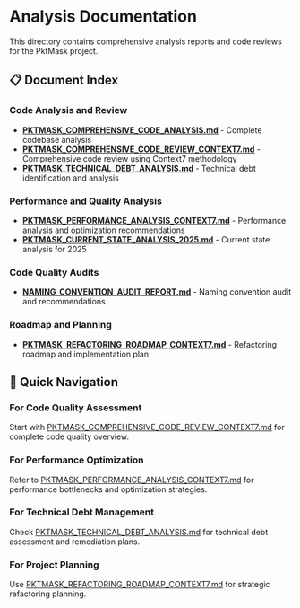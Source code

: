 # Analysis Documentation

This directory contains comprehensive analysis reports and code reviews for the PktMask project.

## 📋 Document Index

### Code Analysis and Review
- **[PKTMASK_COMPREHENSIVE_CODE_ANALYSIS.md](PKTMASK_COMPREHENSIVE_CODE_ANALYSIS.md)** - Complete codebase analysis
- **[PKTMASK_COMPREHENSIVE_CODE_REVIEW_CONTEXT7.md](PKTMASK_COMPREHENSIVE_CODE_REVIEW_CONTEXT7.md)** - Comprehensive code review using Context7 methodology
- **[PKTMASK_TECHNICAL_DEBT_ANALYSIS.md](PKTMASK_TECHNICAL_DEBT_ANALYSIS.md)** - Technical debt identification and analysis

### Performance and Quality Analysis
- **[PKTMASK_PERFORMANCE_ANALYSIS_CONTEXT7.md](PKTMASK_PERFORMANCE_ANALYSIS_CONTEXT7.md)** - Performance analysis and optimization recommendations
- **[PKTMASK_CURRENT_STATE_ANALYSIS_2025.md](PKTMASK_CURRENT_STATE_ANALYSIS_2025.md)** - Current state analysis for 2025

### Code Quality Audits
- **[NAMING_CONVENTION_AUDIT_REPORT.md](NAMING_CONVENTION_AUDIT_REPORT.md)** - Naming convention audit and recommendations

### Roadmap and Planning
- **[PKTMASK_REFACTORING_ROADMAP_CONTEXT7.md](PKTMASK_REFACTORING_ROADMAP_CONTEXT7.md)** - Refactoring roadmap and implementation plan

## 🎯 Quick Navigation

### For Code Quality Assessment
Start with [PKTMASK_COMPREHENSIVE_CODE_REVIEW_CONTEXT7.md](PKTMASK_COMPREHENSIVE_CODE_REVIEW_CONTEXT7.md) for complete code quality overview.

### For Performance Optimization
Refer to [PKTMASK_PERFORMANCE_ANALYSIS_CONTEXT7.md](PKTMASK_PERFORMANCE_ANALYSIS_CONTEXT7.md) for performance bottlenecks and optimization strategies.

### For Technical Debt Management
Check [PKTMASK_TECHNICAL_DEBT_ANALYSIS.md](PKTMASK_TECHNICAL_DEBT_ANALYSIS.md) for technical debt assessment and remediation plans.

### For Project Planning
Use [PKTMASK_REFACTORING_ROADMAP_CONTEXT7.md](PKTMASK_REFACTORING_ROADMAP_CONTEXT7.md) for strategic refactoring planning.
